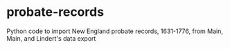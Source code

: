 # probate-records
Python code to import New England probate records, 1631-1776, from Main, Main, and Lindert's data export
